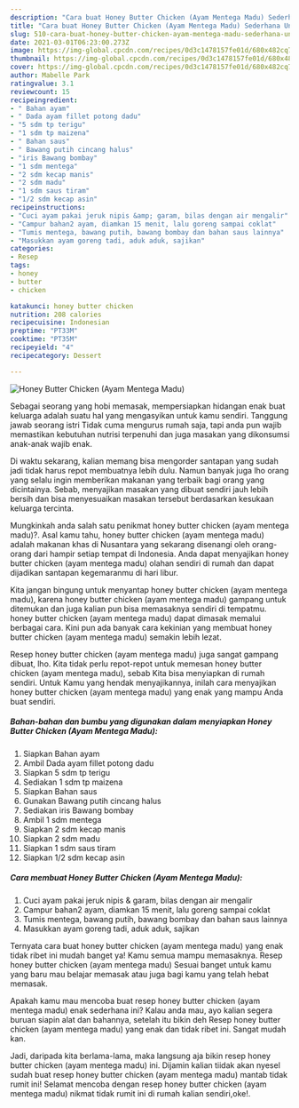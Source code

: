 ```yaml
---
description: "Cara buat Honey Butter Chicken (Ayam Mentega Madu) Sederhana Untuk Jualan"
title: "Cara buat Honey Butter Chicken (Ayam Mentega Madu) Sederhana Untuk Jualan"
slug: 510-cara-buat-honey-butter-chicken-ayam-mentega-madu-sederhana-untuk-jualan
date: 2021-03-01T06:23:00.273Z
image: https://img-global.cpcdn.com/recipes/0d3c1478157fe01d/680x482cq70/honey-butter-chicken-ayam-mentega-madu-foto-resep-utama.jpg
thumbnail: https://img-global.cpcdn.com/recipes/0d3c1478157fe01d/680x482cq70/honey-butter-chicken-ayam-mentega-madu-foto-resep-utama.jpg
cover: https://img-global.cpcdn.com/recipes/0d3c1478157fe01d/680x482cq70/honey-butter-chicken-ayam-mentega-madu-foto-resep-utama.jpg
author: Mabelle Park
ratingvalue: 3.1
reviewcount: 15
recipeingredient:
- " Bahan ayam"
- " Dada ayam fillet potong dadu"
- "5 sdm tp terigu"
- "1 sdm tp maizena"
- " Bahan saus"
- " Bawang putih cincang halus"
- "iris Bawang bombay"
- "1 sdm mentega"
- "2 sdm kecap manis"
- "2 sdm madu"
- "1 sdm saus tiram"
- "1/2 sdm kecap asin"
recipeinstructions:
- "Cuci ayam pakai jeruk nipis &amp; garam, bilas dengan air mengalir"
- "Campur bahan2 ayam, diamkan 15 menit, lalu goreng sampai coklat"
- "Tumis mentega, bawang putih, bawang bombay dan bahan saus lainnya"
- "Masukkan ayam goreng tadi, aduk aduk, sajikan"
categories:
- Resep
tags:
- honey
- butter
- chicken

katakunci: honey butter chicken 
nutrition: 208 calories
recipecuisine: Indonesian
preptime: "PT33M"
cooktime: "PT35M"
recipeyield: "4"
recipecategory: Dessert

---
```



![Honey Butter Chicken (Ayam Mentega Madu)](https://img-global.cpcdn.com/recipes/0d3c1478157fe01d/680x482cq70/honey-butter-chicken-ayam-mentega-madu-foto-resep-utama.jpg)

Sebagai seorang yang hobi memasak, mempersiapkan hidangan enak buat keluarga adalah suatu hal yang mengasyikan untuk kamu sendiri. Tanggung jawab seorang istri Tidak cuma mengurus rumah saja, tapi anda pun wajib memastikan kebutuhan nutrisi terpenuhi dan juga masakan yang dikonsumsi anak-anak wajib enak.

Di waktu  sekarang, kalian memang bisa mengorder santapan yang sudah jadi tidak harus repot membuatnya lebih dulu. Namun banyak juga lho orang yang selalu ingin memberikan makanan yang terbaik bagi orang yang dicintainya. Sebab, menyajikan masakan yang dibuat sendiri jauh lebih bersih dan bisa menyesuaikan masakan tersebut berdasarkan kesukaan keluarga tercinta. 



Mungkinkah anda salah satu penikmat honey butter chicken (ayam mentega madu)?. Asal kamu tahu, honey butter chicken (ayam mentega madu) adalah makanan khas di Nusantara yang sekarang disenangi oleh orang-orang dari hampir setiap tempat di Indonesia. Anda dapat menyajikan honey butter chicken (ayam mentega madu) olahan sendiri di rumah dan dapat dijadikan santapan kegemaranmu di hari libur.

Kita jangan bingung untuk menyantap honey butter chicken (ayam mentega madu), karena honey butter chicken (ayam mentega madu) gampang untuk ditemukan dan juga kalian pun bisa memasaknya sendiri di tempatmu. honey butter chicken (ayam mentega madu) dapat dimasak memalui berbagai cara. Kini pun ada banyak cara kekinian yang membuat honey butter chicken (ayam mentega madu) semakin lebih lezat.

Resep honey butter chicken (ayam mentega madu) juga sangat gampang dibuat, lho. Kita tidak perlu repot-repot untuk memesan honey butter chicken (ayam mentega madu), sebab Kita bisa menyiapkan di rumah sendiri. Untuk Kamu yang hendak menyajikannya, inilah cara menyajikan honey butter chicken (ayam mentega madu) yang enak yang mampu Anda buat sendiri.

<!--inarticleads1-->

##### Bahan-bahan dan bumbu yang digunakan dalam menyiapkan Honey Butter Chicken (Ayam Mentega Madu):

1. Siapkan  Bahan ayam
1. Ambil  Dada ayam fillet potong dadu
1. Siapkan 5 sdm tp terigu
1. Sediakan 1 sdm tp maizena
1. Siapkan  Bahan saus
1. Gunakan  Bawang putih cincang halus
1. Sediakan iris Bawang bombay
1. Ambil 1 sdm mentega
1. Siapkan 2 sdm kecap manis
1. Siapkan 2 sdm madu
1. Siapkan 1 sdm saus tiram
1. Siapkan 1/2 sdm kecap asin




<!--inarticleads2-->

##### Cara membuat Honey Butter Chicken (Ayam Mentega Madu):

1. Cuci ayam pakai jeruk nipis &amp; garam, bilas dengan air mengalir
1. Campur bahan2 ayam, diamkan 15 menit, lalu goreng sampai coklat
1. Tumis mentega, bawang putih, bawang bombay dan bahan saus lainnya
1. Masukkan ayam goreng tadi, aduk aduk, sajikan




Ternyata cara buat honey butter chicken (ayam mentega madu) yang enak tidak ribet ini mudah banget ya! Kamu semua mampu memasaknya. Resep honey butter chicken (ayam mentega madu) Sesuai banget untuk kamu yang baru mau belajar memasak atau juga bagi kamu yang telah hebat memasak.

Apakah kamu mau mencoba buat resep honey butter chicken (ayam mentega madu) enak sederhana ini? Kalau anda mau, ayo kalian segera buruan siapin alat dan bahannya, setelah itu bikin deh Resep honey butter chicken (ayam mentega madu) yang enak dan tidak ribet ini. Sangat mudah kan. 

Jadi, daripada kita berlama-lama, maka langsung aja bikin resep honey butter chicken (ayam mentega madu) ini. Dijamin kalian tiidak akan nyesel sudah buat resep honey butter chicken (ayam mentega madu) mantab tidak rumit ini! Selamat mencoba dengan resep honey butter chicken (ayam mentega madu) nikmat tidak rumit ini di rumah kalian sendiri,oke!.

